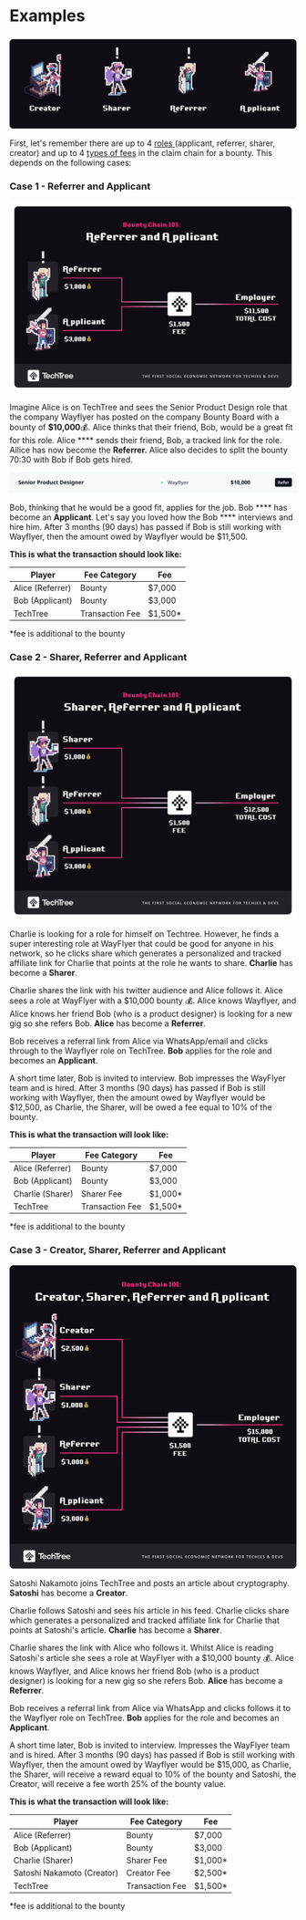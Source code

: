# Examples

![Learn more about each of these roles here](<../.gitbook/assets/Characters of TechTree (1).png>)

First, let's remember there are up to 4 [roles ](../roles-at-techtree/)(applicant, referrer, sharer, creator) and up to 4 [types of fees](pricing.md) in the claim chain for a bounty. This depends on the following cases:

### **Case 1 - Referrer and Applicant**

![](../.gitbook/assets/Case1Company.png)

Imagine Alice is on TechTree and sees the Senior Product Design role that the company Wayflyer has posted on the company Bounty Board with a bounty of **$10,000**💰.  Alice thinks that their friend, Bob, would be a great fit for this role. Alice **** sends their friend, Bob, a tracked link for the role. Allice has now become the **Referrer.** Alice also decides to split the bounty 70:30 with Bob if Bob gets hired.

![](<../.gitbook/assets/Screenshot 2022-01-07 at 11.52.25.png>)

Bob, thinking that he would be a good fit, applies for the job. Bob **** has become an **Applicant**. Let's say you loved how the Bob **** interviews and hire him. After 3 months (90 days) has passed if Bob is still working with Wayflyer, then the amount owed by Wayflyer would be $11,500.

**This is what the transaction should look like:**

| Player           | Fee Category    | Fee      |
| ---------------- | --------------- | -------- |
| Alice (Referrer) | Bounty          | $7,000   |
| Bob (Applicant)  | Bounty          | $3,000   |
| TechTree         | Transaction Fee | $1,500\* |

\*fee is additional to the bounty

### **Case 2 - Sharer, Referrer and Applicant**

![](../.gitbook/assets/Case2Company.png)

Charlie is looking for a role for himself on Techtree. However, he finds a super interesting role at WayFlyer that could be good for anyone in his network, so he clicks share which generates a personalized and tracked affiliate link for Charlie that points at the role he wants to share. **Charlie** has become a **Sharer**.

Charlie shares the link with his twitter audience and Alice follows it. Alice sees a role at WayFlyer with a $10,000 bounty 💰. Alice knows Wayflyer, and Alice knows her friend Bob (who is a product designer) is looking for a new gig so she refers Bob. **Alice** has become a **Referrer**.&#x20;

Bob receives a referral link from Alice via WhatsApp/email and clicks through to the Wayflyer role on TechTree. **Bob** applies for the role and becomes an **Applicant**.

A short time later, Bob is invited to interview. Bob impresses the WayFlyer team and is hired. After 3 months (90 days) has passed if Bob is still working with Wayflyer, then the amount owed by Wayflyer would be $12,500, as Charlie, the Sharer, will be owed a fee equal to 10% of the bounty.

**This is what the transaction will look like:**

| Player           | Fee Category    | Fee      |
| ---------------- | --------------- | -------- |
| Alice (Referrer) | Bounty          | $7,000   |
| Bob (Applicant)  | Bounty          | $3,000   |
| Charlie (Sharer) | Sharer Fee      | $1,000\* |
| TechTree         | Transaction Fee | $1,500\* |

\*fee is additional to the bounty

### **Case 3 - Creator, Sharer, Referrer and Applicant**

![](../.gitbook/assets/Case3Company.png)

Satoshi Nakamoto joins TechTree and posts an article about cryptography. **Satoshi** has become a **Creator**.

Charlie follows Satoshi and sees his article in his feed. Charlie clicks share which generates a personalized and tracked affiliate link for Charlie that points at Satoshi's article. **Charlie** has become a **Sharer**.

Charlie shares the link with Alice who follows it. Whilst Alice is reading Satoshi's article she sees a role at WayFlyer with a $10,000 bounty 💰. Alice knows Wayflyer, and Alice knows her friend Bob (who is a product designer) is looking for a new gig so she refers Bob. **Alice** has become a **Referrer**.&#x20;

Bob receives a referral link from Alice via WhatsApp and clicks follows it to the Wayflyer role on TechTree. **Bob** applies for the role and becomes an **Applicant**.

A short time later, Bob is invited to interview. Impresses the WayFlyer team and is hired. After 3 months (90 days) has passed if Bob is still working with Wayflyer, then the amount owed by Wayflyer would be $15,000, as Charlie, the Sharer, will receive a reward equal to 10% of the bounty and Satoshi, the Creator, will receive a fee worth 25% of the bounty value.

**This is what the transaction will look like:**

| Player                     | Fee Category    | Fee      |
| -------------------------- | --------------- | -------- |
| Alice (Referrer)           | Bounty          | $7,000   |
| Bob (Applicant)            | Bounty          | $3,000   |
| Charlie (Sharer)           | Sharer Fee      | $1,000\* |
| Satoshi Nakamoto (Creator) | Creator Fee     | $2,500\* |
| TechTree                   | Transaction Fee | $1,500\* |

\*fee is additional to the bounty
